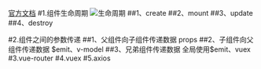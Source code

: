 [官方文档](https://cn.vuejs.org/v2/guide/)
#1.组件生命周期
![生命周期](https://sfault-image.b0.upaiyun.com/350/409/3504099265-580628fd03258)
##1、create
##2、mount
##3、update
##4、destroy

#2.组件之间的参数传递
##1、父组件向子组件传递数据
props
##2、子组件向父组件传递数据
$emit、v-model
##3、兄弟组件传递数据
全局使用$emit、vuex
#3.vue-router
#4.vuex
#5.axios